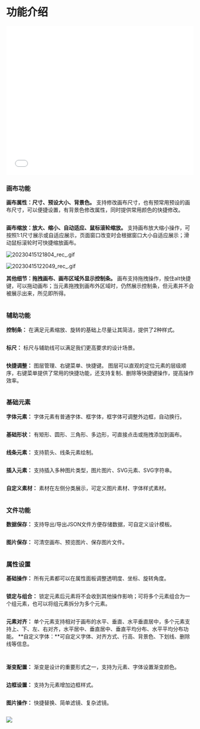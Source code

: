 # 功能介绍

<iframe src="//player.bilibili.com/player.html?aid=1501190050&bvid=BV1US421A7TU&cid=1451021387&p=1" scrolling="no" border="0" frameborder="no" width="100%" height="400" framespacing="0" allowfullscreen="true"> </iframe>

### 画布功能

**画布属性：尺寸、预设大小、背景色。** 支持修改画布尺寸，也有预常用预设的画布尺寸，可以便捷设置，有背景色修改属性，同时提供常用颜色的快捷修改。&#x20;

<figure><img src="/public/20230415120741_rec_.gif" alt=""><figcaption></figcaption></figure>

**画布缩放：放大、缩小、自动适应、鼠标滚轮缩放。** 支持画布放大缩小操作，可按照1:1尺寸展示或自适应展示，页面窗口改变时会根据窗口大小自适应展示；滑动鼠标滚轮时可快捷缩放画布。

![20230415121804\_rec\_.gif](/public/20230415122049_rec_.gif)

![20230415122049\_rec\_.gif](/public/20230415121804_rec_.gif)

**其他细节：拖拽画布、画布区域外显示控制条。** 画布支持拖拽操作，按住alt快捷键，可以拖动画布；当元素拖拽到画布外区域时，仍然展示控制条，但元素并不会被展示出来，所见即所得。&#x20;

<figure><img src="/public/20230415122246_rec_.gif" alt=""><figcaption></figcaption></figure>

### 辅助功能

**控制条：** 在满足元素缩放、旋转的基础上尽量让其简洁，提供了2种样式。&#x20;

<figure><img src="/public/20230415123406_rec_.gif" alt=""><figcaption></figcaption></figure>

**标尺：** 标尺与辅助线可以满足我们更高要求的设计场景。&#x20;

<figure><img src="/public/20230415123622_rec_.gif" alt=""><figcaption></figcaption></figure>

**快捷调整：** 图层管理、右键菜单、快捷键。 图层可以直观的定位元素的层级顺序，右键菜单提供了常用的快捷功能，还支持复制、删除等快捷键操作，提高操作效率。&#x20;

<figure><img src="/public/20230415125124_rec_.gif" alt=""><figcaption></figcaption></figure>

### 基础元素

**字体元素：** 字体元素有普通字体、框字体，框字体可调整外边框，自动换行。&#x20;

<figure><img src="/public/20230415130158_rec_.gif" alt=""><figcaption></figcaption></figure>

**基础形状：** 有矩形、圆形、三角形、多边形，可直接点击或拖拽添加到画布。&#x20;

<figure><img src="/public/20230415130303_rec_.gif" alt=""><figcaption></figcaption></figure>

**线条元素：** 支持箭头、线条元素绘制。&#x20;

<figure><img src="/public/20230415131152_rec_.gif" alt=""><figcaption></figcaption></figure>

**插入元素：** 支持插入多种图片类型，图片图片、SVG元素、SVG字符串。&#x20;

<figure><img src="/public/20230415130901_rec_.gif" alt=""><figcaption></figcaption></figure>

**自定义素材：** 素材在左侧分类展示，可定义图片素材、字体样式素材。&#x20;

<figure><img src="/public/20230415131012_rec_.gif" alt=""><figcaption></figcaption></figure>

### 文件功能

**数据保存：** 支持导出/导出JSON文件方便存储数据，可自定义设计模板。&#x20;

<figure><img src="/public/20230415131754_rec_.gif" alt=""><figcaption></figcaption></figure>

**图片保存：** 可清空画布、预览图片、保存图片文件。&#x20;

<figure><img src="/public/20230415131852_rec_.gif" alt=""><figcaption></figcaption></figure>

### 属性设置

**基础操作：** 所有元素都可以在属性面板调整透明度、坐标、旋转角度。&#x20;

<figure><img src="/public/20230415133918_rec_.gif" alt=""><figcaption></figcaption></figure>

**锁定与组合：** 锁定元素后元素将不会收到其他操作影响；可将多个元素组合为一个组元素，也可以将组元素拆分为多个元素。&#x20;

<figure><img src="/public/20230415132328_rec_.gif" alt=""><figcaption></figcaption></figure>

**元素对齐：** 单个元素支持相对于画布的水平、垂直、水平垂直居中，多个元素支持上、下、左、右对齐，水平居中、垂直居中、垂直平均分布、水平平均分布功能。  \*\*自定义字体：\*\*可自定义字体、对齐方式、行高、背景色、下划线、删除线等信息。&#x20;

<figure><img src="/public/20230415132516_rec_.gif" alt=""><figcaption></figcaption></figure>

<figure><img src="/public/image.png" alt=""><figcaption></figcaption></figure>

**渐变配置：** 渐变是设计的重要形式之一，支持为元素、字体设置渐变颜色。&#x20;

<figure><img src="/public/image-1.png" alt=""><figcaption></figcaption></figure>

**边框设置：** 支持为元素增加边框样式。&#x20;

<figure><img src="/public/20230415134137_rec_.gif" alt=""><figcaption></figcaption></figure>

**图片操作：** 快捷替换、简单滤镜、复杂滤镜。&#x20;

<figure><img src="/public/20230415133617_rec_.gif" alt=""><figcaption></figcaption></figure>

![](/public/20230415133505_rec_.gif)

###
